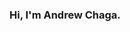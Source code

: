 ### Hi, I'm Andrew Chaga.

<!--
**sotn9plyur/sotn9plyur** is a ✨ _special_ ✨ repository because its `README.md` (this file) appears on your GitHub profile.
I love learning new technologies that bring efficiencies and increase productivity to my workflow. You can visit my Behance Profile to see my design projects.
-->
